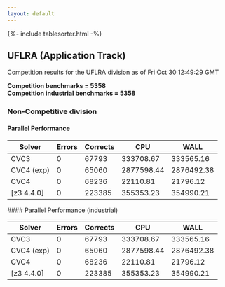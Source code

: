 ```yaml
---
layout: default
---
```

{%- include tablesorter.html -%}

##  UFLRA (Application Track)

Competition results for the UFLRA division as of Fri Oct 30 12:49:29 GMT

**Competition benchmarks = 5358** 
**<br/>Competition industrial benchmarks = 5358** 

###  Non-Competitive division  




#### Parallel Performance
<table id="parallel" class="result sorted">
<thead>
<tr>
<th class="center">Solver</th><th class="center">Errors</th>
<th class="center">Corrects</th>
<th class="center">CPU</th>
<th class="center">WALL</th>
</tr>
</thead>
<tr>
<td>CVC3</td>
<td class="right">0</td>
<td class="right">67793</td>
<td class="right">333708.67</td>
<td class="right">333565.16</td>
</tr>
<tr>
<td>CVC4 (exp)</td>
<td class="right">0</td>
<td class="right">65060</td>
<td class="right">2877598.44</td>
<td class="right">2876492.38</td>
</tr>
<tr>
<td>CVC4</td>
<td class="right">0</td>
<td class="right">68236</td>
<td class="right">22110.81</td>
<td class="right">21796.12</td>
</tr>
<tr>
<td>[z3 4.4.0]</td>
<td class="right">0</td>
<td class="right">223385</td>
<td class="right">355353.23</td>
<td class="right">354990.21</td>
</tr>

</table>
#### Parallel Performance (industrial)
<table id="paralleli" class="result sorted">
<thead>
<tr>
<th class="center">Solver</th><th class="center">Errors</th>
<th class="center">Corrects</th>
<th class="center">CPU</th>
<th class="center">WALL</th>
</tr>
</thead>
<tr>
<td>CVC3</td>
<td class="right">0</td>
<td class="right">67793</td>
<td class="right">333708.67</td>
<td class="right">333565.16</td>
</tr>
<tr>
<td>CVC4 (exp)</td>
<td class="right">0</td>
<td class="right">65060</td>
<td class="right">2877598.44</td>
<td class="right">2876492.38</td>
</tr>
<tr>
<td>CVC4</td>
<td class="right">0</td>
<td class="right">68236</td>
<td class="right">22110.81</td>
<td class="right">21796.12</td>
</tr>
<tr>
<td>[z3 4.4.0]</td>
<td class="right">0</td>
<td class="right">223385</td>
<td class="right">355353.23</td>
<td class="right">354990.21</td>
</tr>
</table>

